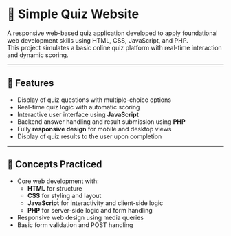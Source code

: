 # 📝 Simple Quiz Website

A responsive web-based quiz application developed to apply foundational web development skills using HTML, CSS, JavaScript, and PHP.  
This project simulates a basic online quiz platform with real-time interaction and dynamic scoring.

---

## 🚀 Features

- Display of quiz questions with multiple-choice options  
- Real-time quiz logic with automatic scoring  
- Interactive user interface using **JavaScript**  
- Backend answer handling and result submission using **PHP**  
- Fully **responsive design** for mobile and desktop views  
- Display of quiz results to the user upon completion  

---

## 🧠 Concepts Practiced

- Core web development with:
  - **HTML** for structure  
  - **CSS** for styling and layout  
  - **JavaScript** for interactivity and client-side logic  
  - **PHP** for server-side logic and form handling  
- Responsive web design using media queries  
- Basic form validation and POST handling
